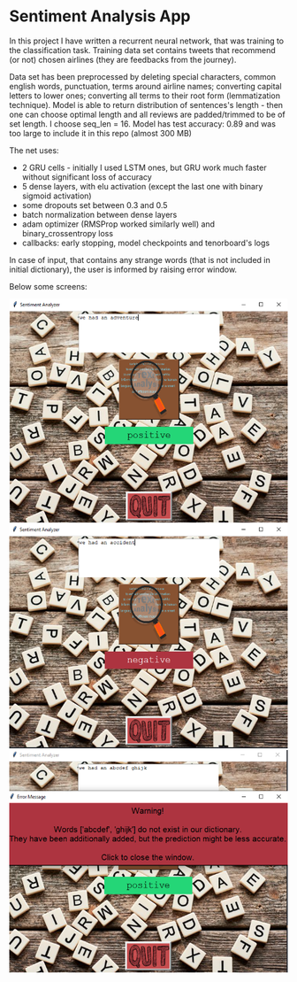 # Sentiment Analysis App

In this project I have written a recurrent neural network, that was training to the classification task. Training data set contains tweets that recommend (or not) chosen airlines (they are feedbacks from the journey).

Data set has been preprocessed by deleting special characters, common english words, punctuation, terms around airline names; converting capital letters to lower ones; converting all terms to their root form (lemmatization technique).
Model is able to return distribution of sentences's length - then one can choose optimal length and all reviews are padded/trimmed to be of set length. I choose seq_len = 16.
Model has test accuracy: 0.89 and was too large to include it in this repo (almost 300 MB)

The net uses:
- 2 GRU cells - initially I used LSTM ones, but GRU work much faster without significant loss of accuracy
- 5 dense layers, with elu activation (except the last one with binary sigmoid activation)
- some dropouts set between 0.3 and 0.5
- batch normalization between dense layers
- adam optimizer (RMSProp worked similarly well) and binary_crossentropy loss
- callbacks: early stopping, model checkpoints and tenorboard's logs

In case of input, that contains any strange words (that is not included in initial dictionary), the user is informed by raising error window.

Below some screens:

![App screen1](https://github.com/Yelon-ml/Sentiment_Analysis_App/blob/main/pics/pos.PNG)
![App screen2](https://github.com/Yelon-ml/Sentiment_Analysis_App/blob/main/pics/neg.PNG)
![App screen3](https://github.com/Yelon-ml/Sentiment_Analysis_App/blob/main/pics/error.PNG)

